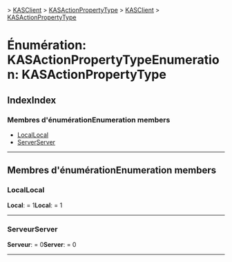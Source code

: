 <span data-ttu-id="a7df1-101">[](../README.md) > [KASClient](../modules/kasclient.md) > [KASActionPropertyType](../enums/kasclient.kasactionpropertytype.md)</span><span class="sxs-lookup"><span data-stu-id="a7df1-101">[](../README.md) > [KASClient](../modules/kasclient.md) > [KASActionPropertyType](../enums/kasclient.kasactionpropertytype.md)</span></span>

# <a name="enumeration-kasactionpropertytype"></a><span data-ttu-id="a7df1-102">Énumération: KASActionPropertyType</span><span class="sxs-lookup"><span data-stu-id="a7df1-102">Enumeration: KASActionPropertyType</span></span>

## <a name="index"></a><span data-ttu-id="a7df1-103">Index</span><span class="sxs-lookup"><span data-stu-id="a7df1-103">Index</span></span>

### <a name="enumeration-members"></a><span data-ttu-id="a7df1-104">Membres d'énumération</span><span class="sxs-lookup"><span data-stu-id="a7df1-104">Enumeration members</span></span>

* [<span data-ttu-id="a7df1-105">Local</span><span class="sxs-lookup"><span data-stu-id="a7df1-105">Local</span></span>](kasclient.kasactionpropertytype.md#local)
* [<span data-ttu-id="a7df1-106">Server</span><span class="sxs-lookup"><span data-stu-id="a7df1-106">Server</span></span>](kasclient.kasactionpropertytype.md#server)

---

## <a name="enumeration-members"></a><span data-ttu-id="a7df1-107">Membres d'énumération</span><span class="sxs-lookup"><span data-stu-id="a7df1-107">Enumeration members</span></span>

<a id="local"></a>

###  <a name="local"></a><span data-ttu-id="a7df1-108">Local</span><span class="sxs-lookup"><span data-stu-id="a7df1-108">Local</span></span>

<span data-ttu-id="a7df1-109">**Local**: = 1</span><span class="sxs-lookup"><span data-stu-id="a7df1-109">**Local**:  = 1</span></span>

___

<a id="server"></a>

###  <a name="server"></a><span data-ttu-id="a7df1-110">Serveur</span><span class="sxs-lookup"><span data-stu-id="a7df1-110">Server</span></span>

<span data-ttu-id="a7df1-111">**Serveur**: = 0</span><span class="sxs-lookup"><span data-stu-id="a7df1-111">**Server**:  = 0</span></span>

___

